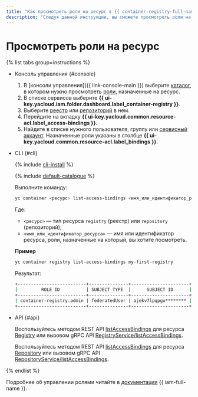 ```yaml
---
title: "Как просмотреть роли на ресурс в {{ container-registry-full-name }}"
description: "Следуя данной инструкции, вы сможете просмотреть роли на ресурс." 
---
```


# Просмотреть роли на ресурс

{% list tabs group=instructions %}

- Консоль управления {#console}

  1. В [консоли управления]({{ link-console-main }}) выберите [каталог](../../../resource-manager/concepts/resources-hierarchy.md#folder), в котором нужно просмотреть [роли](../../../iam/concepts/access-control/roles.md), назначенные на ресурс.
  1. В списке сервисов выберите **{{ ui-key.yacloud.iam.folder.dashboard.label_container-registry }}**.
  1. Выберите [реестр](../../concepts/registry.md) или [репозиторий](../../concepts/repository.md) в нем.
  1. Перейдите на вкладку **{{ ui-key.yacloud.common.resource-acl.label_access-bindings }}**.
  1. Найдите в списке нужного пользователя, группу или [сервисный аккаунт](../../../iam/concepts/users/service-accounts.md). Назначенные роли указаны в столбце **{{ ui-key.yacloud.common.resource-acl.label_bindings }}**.

- CLI {#cli}

  {% include [cli-install](../../../_includes/cli-install.md) %}

  {% include [default-catalogue](../../../_includes/default-catalogue.md) %}

  Выполните команду:

  ```bash
  yc container <ресурс> list-access-bindings <имя_или_идентификатор_ресурса>
  ```

  Где:
  * `<ресурс>` — тип ресурса `registry` (реестр) или `repository` (репозиторий);
  * `<имя_или_идентификатор_ресурса>` — имя или идентификатор ресурса, роли, назначенные на который, вы хотите посмотреть.

  **Пример**
  
  ```bash
  yc container registry list-access-bindings my-first-registry
  ```
  
  Результат:
  
  ```bash
  +--------------------------+---------------+----------------------+
  |         ROLE ID          | SUBJECT TYPE  |      SUBJECT ID      |
  +--------------------------+---------------+----------------------+
  | container-registry.admin | federatedUser | ajekv7lpqpgu******** |
  +--------------------------+---------------+----------------------+
  ```

- API {#api}

  Воспользуйтесь методом REST API [listAccessBindings](../../api-ref/Registry/listAccessBindings.md) для ресурса [Registry](../../api-ref/Registry/index.md) или вызовом gRPC API [RegistryService/listAccessBindings](../../api-ref/grpc/registry_service.md#UpdateAccessBindings).

  Воспользуйтесь методом REST API [listAccessBindings](../../api-ref/Repository/listAccessBindings.md) для ресурса [Repository](../../api-ref/Repository/index.md) или вызовом gRPC API [RepositoryService/listAccessBindings](../../api-ref/grpc/repository_service.md#UpdateAccessBindings).

{% endlist %}

Подробнее об управлении ролями читайте в [документации](../../../iam/concepts/index.md) {{ iam-full-name }}.
